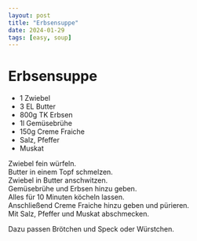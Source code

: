 ```yaml
---
layout: post
title: "Erbsensuppe"
date: 2024-01-29
tags: [easy, soup]
---
```

# Erbsensuppe

- 1 Zwiebel
- 3 EL  Butter
- 800g TK Erbsen
- 1l Gemüsebrühe
- 150g Creme Fraiche
- Salz, Pfeffer
- Muskat

Zwiebel fein würfeln.  
Butter in einem Topf schmelzen.  
Zwiebel in Butter anschwitzen.  
Gemüsebrühe und Erbsen hinzu geben.  
Alles für 10 Minuten köcheln lassen.  
Anschließend Creme Fraiche hinzu geben und pürieren.  
Mit Salz, Pfeffer und Muskat abschmecken.

Dazu passen Brötchen und Speck oder Würstchen.
